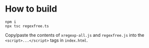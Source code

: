 # How to build

    npm i
    npx tsc regexfree.ts

Copy/paste the contents of `xregexp-all.js` and `regexfree.js` into the `<script>...</script>` tags in `index.html`.
